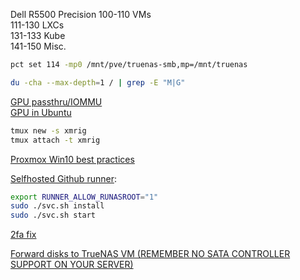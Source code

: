 Dell R5500 Precision
100-110 VMs \
111-130 LXCs \
131-133 Kube \
141-150 Misc.

```bash
pct set 114 -mp0 /mnt/pve/truenas-smb,mp=/mnt/truenas
```
```bash
du -cha --max-depth=1 / | grep -E "M|G"
```

[GPU passthru/IOMMU](https://www.reddit.com/r/Proxmox/comments/lcnn5w/proxmox_pcie_passthrough_in_2_minutes/) \
[GPU in Ubuntu](https://manjaro.site/tips-to-create-ubuntu-20-04-vm-on-proxmox-with-gpu-passthrough/)

```bash
tmux new -s xmrig
tmux attach -t xmrig
```

[Proxmox Win10 best practices](https://pve.proxmox.com/wiki/Windows_10_guest_best_practices)

[Selfhosted Github runner](https://youtu.be/X3F3El_yvFg):
```bash
export RUNNER_ALLOW_RUNASROOT="1"
sudo ./svc.sh install
sudo ./svc.sh start
```

[2fa fix](https://forum.proxmox.com/threads/problem-disabling-pve-6s-2fa.56623/)

[Forward disks to TrueNAS VM (REMEMBER NO SATA CONTROLLER SUPPORT ON YOUR SERVER)](https://www.youtube.com/watch?v=M3pKprTdNqQ)
